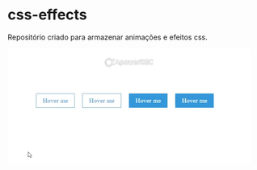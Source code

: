 # css-effects
Repositório criado para armazenar animações e efeitos css.
 
![Exemplo](https://github.com/viniciusCamposs/css-effects/blob/master/giphy.gif) 
